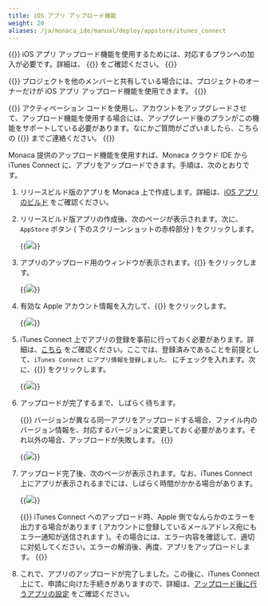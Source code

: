 ```yaml
---
title: iOS アプリ アップロード機能
weight: 20
aliases: /ja/monaca_ide/manual/deploy/appstore/itunes_connect
---
```


{{<note>}}
    iOS アプリ アップロード機能を使用するためには、対応するプランへの加入が必要です。詳細は、 {{<link href="https://ja.monaca.io/pricing.html" title="こちら">}} をご確認ください。
{{</note>}}

{{<note>}}
    プロジェクトを他のメンバーと共有している場合には、プロジェクトのオーナーだけが iOS アプリ アップロード機能を使用できます。
{{</note>}}

{{<warning>}}
    アクティベーション コードを使用し、アカウントをアップグレードさせて、アップロード機能を使用する場合には、アップグレード後のプランがこの機能をサポートしている必要があります。なにかご質問がございましたら、こちらの {{<link href="https://ja.monaca.io/service/index.html" title="お問い合わせ">}} までご連絡ください。
{{</warning>}}


Monaca 提供のアップロード機能を使用すれば、Monaca クラウド IDE から
iTunes Connect
に、アプリをアップロードできます。手順は、次のとおりです。

1.  リリースビルド版のアプリを Monaca 上で作成します。詳細は、[iOS アプリのビルド](../../../build/ios/build_ios) をご確認ください。

2.  リリースビルド版アプリの作成後、次のページが表示されます。次に、`AppStore` ボタン ( 下のスクリーンショットの赤枠部分 ) をクリックします。

    {{<img src="/images/monaca_ide/manual/deploy/app_submission/upload.png">}}
    
3.  アプリのアップロード用のウィンドウが表示されます。{{<guilabel name="次へ">}} をクリックします。

    {{<img src="/images/monaca_ide/manual/deploy/app_submission/2.png">}}

4.  有効な Apple アカウント情報を入力して、{{<guilabel name="次へ">}} をクリックします。

    {{<img src="/images/monaca_ide/manual/deploy/app_submission/3.png">}}

5.  iTunes Connect 上でアプリの登録を事前に行っておく必要があります。詳細は、[こちら](../itunes_connect/#アプリの登録) をご確認ください。ここでは、登録済みであることを前提として、`iTunes Connect にアプリ情報を登録しました。` にチェックを入れます。次に、{{<guilabel name="Upload">}} をクリックします。

    {{<img src="/images/monaca_ide/manual/deploy/app_submission/4.png">}}

6.  アップロードが完了するまで、しばらく待ちます。

    {{<note>}}
        バージョンが異なる同一アプリをアップロードする場合、ファイル内のバージョン情報を、対応するバージョンに変更しておく必要があります。それ以外の場合、アップロードが失敗します。
    {{</note>}}

    {{<img src="/images/monaca_ide/manual/deploy/app_submission/5.png">}}

7.  アップロード完了後、次のページが表示されます。なお、iTunes Connect 上にアプリが表示されるまでには、しばらく時間がかかる場合があります。

    {{<img src="/images/monaca_ide/manual/deploy/app_submission/6.png">}}

    {{<note>}}
        iTunes Connect へのアップロード時、Apple 側でなんらかのエラーを出力する場合があります ( アカウントに登録しているメールアドレス宛にもエラー通知が送信されます )。その場合には、エラー内容を確認して、適切に対処してください。エラーの解消後、再度、アプリをアップロードします。
    {{</note>}}

8.  これで、アプリのアップロードが完了しました。この後に、iTunes Connect 上にて、申請に向けた手続きがありますので、詳細は、[アップロード後に行うアプリの設定](../itunes_connect/#アップロード後に行うアプリの設定) をご確認ください。

